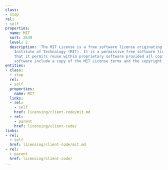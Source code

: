 ```yaml
---
class:
- stop
rel:
- self
properties:
  name: MIT
  sort: 2639
  level: 2
  description: 'The MIT License is a free software license originating at the Massachusetts
    Institute of Technology (MIT). It is a permissive free software license, meaning
    that it permits reuse within proprietary software provided all copies of the licensed
    software include a copy of the MIT License terms and the copyright notice. '
entities:
- class:
  - stop
  rel:
  - self
  properties:
    name: MIT
  links:
  - rel:
    - self
    href: licensing/client-code/mit.md
  - rel:
    - parent
    href: licensing/client-code/
links:
- rel:
  - self
  href: licensing/client-code/mit.md
- rel:
  - parent
  href: licensing/client-code/
...
```

